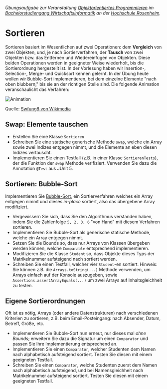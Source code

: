 _Übungsaufgabe zur Veranstaltung [Objektorientiertes Programmieren](https://hsro-wif-oop.github.io) im [Bachelorstudiengang Wirtschaftsinformatik](https://www.th-rosenheim.de/technik/informatik-mathematik/wirtschaftsinformatik-bachelor/) an der [Hochschule Rosenheim](http://www.th-rosenheim.de)._


# Sortieren

Sortieren basiert im Wesentlichen auf zwei Operationen: dem **Vergleich** von zwei Objekten, und, je nach Sortierverfahren, der **Tausch** von zwei Objekten bzw. das Entfernen und Wiedereinfügen von Objekten.
Diese beiden Operationen werden in geeigneter Weise wiederholt, bis die Sortierordnung hergestellt ist.
In der Vorlesung haben wir Insertion-, Selection-, Merge- und Quicksort kennen gelernt.
In der Übung heute wollen wir Bubble-Sort implementieren, bei dem einzelne Elemente "nach oben blubbern," bis sie an der richtigen Stelle sind.
Die folgende Animation veranschaulicht das Verfahren:

![Animation](animation.gif)

Quelle: [Swfung8 von Wikimedia](https://commons.wikimedia.org/w/index.php?curid=14953478)


## Swap: Elemente tauschen

- Erstellen Sie eine Klasse `Sortieren`
- Schreiben Sie eine statische generische Methode `swap`, welche ein Array sowie zwei Indizes entgegen nimmt, und die Elemente an eben diesen Indizes vertauscht.
- Implementieren Sie einen Testfall (z.B. in einer Klasse `SortierenTests`), der die Funktion der `swap` Methode verifiziert.
	Verwenden Sie dazu die Annotation `@Test` aus JUnit 5.


## Sortieren: Bubble-Sort

Implementieren Sie [Bubble-Sort](https://de.wikipedia.org/wiki/Bubblesort), ein Sortierverfahren welches ein Array entgegen nimmt und dieses _in-place_ sortiert, also das übergebene Array modifiziert.

- Vergewissern Sie sich, dass Sie den Algorithmus verstanden haben, indem Sie die Zahlenfolge `5, 2, 3, 6` "von Hand" mit diesem Verfahren sortieren.
- Implementieren Sie Bubble-Sort als generische statische Methode, welche ein Array entgegen nimmt.
- Setzen Sie die Bounds so, dass nur Arrays von Klassen übergeben werden können, welche `Comparable` entsprechend implementieren.
- Modifizieren Sie die Klasse `Student` so, dass Objekte dieses Typs der Matrikelnummer aufsteigend nach sortiert werden.
- Schreiben Sie einen Testfall, welcher vier `Student`-en sortiert.
	Hinweis: Sie können z.B. die `Arrays.toString(...)` Methode verwenden, um Arrays einfach auf der Konsole auszugeben, sowie `Assertions.assertArrayEquals(...)` um zwei Arrays auf Inhaltsgleichheit zu testen.


## Eigene Sortierordnungen

Oft ist es nötig, Arrays (oder andere Datenstrukturen) nach verschiedenen Kriterien zu sortieren, z.B. beim Email-Posteingang: nach Absender, Datum, Betreff, Größe, etc.

- Implementieren Sie Bubble-Sort nun erneut, nur dieses mal _ohne Bounds_; erweitern Sie dazu die Signatur um einen `Comparator` und passen Sie Ihre Implementierung entsprechend an.
- Implementieren Sie einen `Comparator`, welcher Studenten dem Namen nach alphabetisch aufsteigend sortiert.
	Testen Sie diesen mit einem geeigneten Testfall.
- Schreiben Sie einen `Comparator`, welche Studenten zuerst dem Namen nach alphabetisch aufsteigend, und bei Namensgleichheit nach Matrikelnummer aufsteigend sortiert.
	Testen Sie diesen mit einem geeigneten Testfall.

